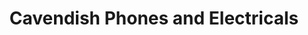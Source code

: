 ---
title: "Cavendish Phones and Electricals"
url: /derby/cavendish-phones-and-electricals/
shop: electronics
---